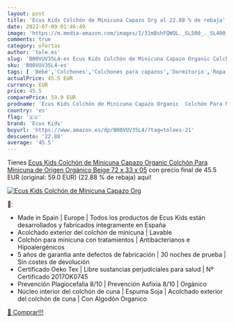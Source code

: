 ```yaml
---
layout: post
title: 'Ecus Kids Colchón de Minicuna Capazo Org al 22.88 % de rebaja'
date: 2021-07-09 01:46:49
image: 'https://m.media-amazon.com/images/I/31mBshFQWQL._SL500_._SL400_.jpg'
comments: true
category: ofertas
author: 'tole.es'
slug: 'B00VUV35L4-es Ecus Kids Colchón de Minicuna Capazo Organic Colchón Para...'
sku: 'B00VUV35L4-es'
tags: [ 'Bebé','Colchones','Colchones para capazos','Dormitorio','Ropa de cama','ecus','ecus kids','kids', ]
actualPrice: 45.5 EUR
currency: EUR
price: 45.5
comparePrice: 59.0 EUR
prodname: 'Ecus Kids Colchón de Minicuna Capazo Organic  Colchón Para Minicuna de Origen Orgánico  Beige  72 x 33 x 05'
country: 'es'
flag: '🇪🇸'
brand: 'Ecus Kids'
buyurl: 'https://www.amazon.es/dp/B00VUV35L4/?tag=tolees-21'
descuento: '22.88'
average: '45.5'
---
```


Tienes [Ecus Kids Colchón de Minicuna Capazo Organic  Colchón Para Minicuna de Origen Orgánico  Beige  72 x 33 x 05](https://www.amazon.es/dp/B00VUV35L4/?tag=tolees-21) con precio final de  45.5 EUR (original: 59.0 EUR) (22.88 %  de rebaja) aqui!

[![Ecus Kids Colchón de Minicuna Capazo Org](https://m.media-amazon.com/images/I/31mBshFQWQL._SL500_._SL400_.jpg)](https://www.amazon.es/dp/B00VUV35L4/?tag=tolees-21)

🔎:

- Made in Spain | Europe | Todos los productos de Ecus Kids están desarrollados y fabricados íntegramente en España
- Acolchado exterior del colchón de minicuna | Lavable
- Colchón para minicuna con tratamientos | Antibacterianos e Hipoalergénicos
- 5 años de garantia ante defectos de fabricación | 30 noches de prueba | Sin costes de devolución
- Certificado Oeko Tex | Libre sustancias perjudiciales para salud | Nº Certificado 2017OK0745
- Prevención Plagiocefalia 8/10 | Prevención Asfixia 8/10 | Orgánico
- Núcleo interior del colchón de cuna | Espuma Soja | Acolchado exterior del colchón de cuna | Con Algodón Organico

[🛒 Comprar!!!](https://www.amazon.es/dp/B00VUV35L4/?tag=tolees-21)
